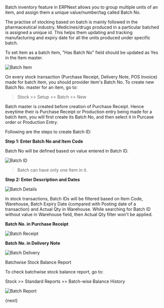 Batch inventory feature in ERPNext allows you to group multiple units of an item, and assign them a unique value/number/tag called Batch No.

The practise of stocking based on batch is mainly followed in the pharmaceutical industry. Medicines/drugs produced in a particular batched is assigned a unique id. This helps them updating and tracking manufacturing and expiry date for all the units produced under specific batch.

To set item as a batch item, "Has Batch No" field should be updated as Yes in the Item master.

![Batch Item](/assets/manual_erpnext_com/old_images/erpnext/batch-item.png)

On every stock transaction (Purchase Receipt, Delivery Note, POS Invoice) made for batch item, you should provider item's Batch No. To create new Batch No. master for an item, go to:

> Stock >> Setup >> Batch >> New

Batch master is created before creation of Purchase Receipt. Hence eveytime their is Purchase Receipt or Production entry being made for a batch item, you will first create its Batch No, and then select it in Purcase order or Production Entry.

Following are the steps to create Batch ID:

**Step 1: Enter Batch No and Item Code**

Batch No will be defined based on value entered in Batch ID.

![Batch ID](/assets/manual_erpnext_com/old_images/erpnext/batch-id.png)

> Batch can have only one Item in it.

**Step 2: Enter Description and Dates**

![Batch Details](/assets/manual_erpnext_com/old_images/erpnext/batch-details.png)

In stock transactions, Batch IDs will be filtered based on Item Code, Warehouse, Batch Expiry Date (compared with Posting date of a transaction) and Actual Qty in Warehouse. While searching for Batch ID  without value in Warehouse field, then Actual Qty filter won't be applied.

**Batch No. in Purchase Receipt**

![Batch Receipt](/assets/manual_erpnext_com/old_images/erpnext/batch-receipt.png)

**Batch No. in Delivery Note**

![Batch Delivery](/assets/manual_erpnext_com/old_images/erpnext/batch-delivery.png)

Batchwise Stock Balance Report

To check batchwise stock balance report, go to:

Stock >> Standard Reports >> Batch-wise Balance History

![Batch Report](/assets/manual_erpnext_com/old_images/erpnext/batch-report.png)

{next}
